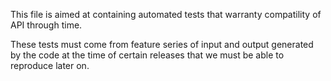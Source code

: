This file is aimed at containing automated tests that warranty
compatility of API through time.

These tests must come from feature series of input and output generated
by the code at the time of certain releases that we must be able
to reproduce later on.
